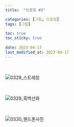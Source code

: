 ```yaml
---
title:  "드로잉 #3"

categories: [그림, 드로잉]
tags: [그림]

toc: true
toc_sticky: true
 
date: 2023-04-17
last_modified_at: 2023-04-17
---
```


<br>

![0329_스트레칭](https://user-images.githubusercontent.com/96360829/232403973-cf7ac49b-9fd8-4358-bb45-479202df0b5a.png)

<br>

![0329_흑백선화](https://user-images.githubusercontent.com/96360829/232403980-b5782fc0-2022-441d-b9ed-be1d13e9ea54.png)

<br>

![0330_핸드폰사진](https://user-images.githubusercontent.com/96360829/232403998-748df663-9a92-4db8-984e-91f6b459cb5b.png)

<br>